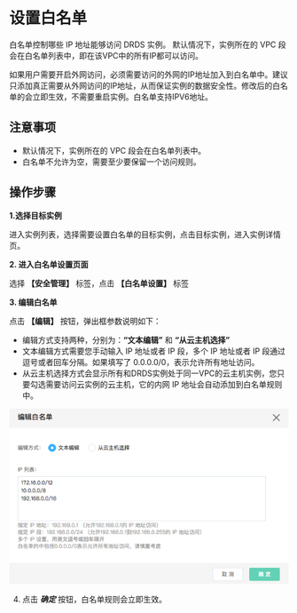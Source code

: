 # 设置白名单
白名单控制哪些 IP 地址能够访问 DRDS 实例。 默认情况下，实例所在的 VPC 段会在白名单列表中，即在该VPC中的所有IP都可以访问。

如果用户需要开启外网访问，必须需要访问的外网的IP地址加入到白名单中。建议只添加真正需要从外网访问的IP地址，从而保证实例的数据安全性。修改后的白名单的会立即生效，不需要重启实例。白名单支持IPV6地址。

## 注意事项
* 默认情况下，实例所在的 VPC 段会在白名单列表中。
* 白名单不允许为空，需要至少要保留一个访问规则。

## 操作步骤
**1.选择目标实例**

进入实例列表，选择需要设置白名单的目标实例，点击目标实例，进入实例详情页。

**2. 进入白名单设置页面**

选择 **【安全管理】** 标签，点击 **【白名单设置】** 标签

**3. 编辑白名单**

点击 **【编辑】** 按钮，弹出框参数说明如下：
- 编辑方式支持两种，分别为：**“文本编辑”** 和 **“从云主机选择”**
- 文本编辑方式需要您手动输入 IP 地址或者 IP 段，多个 IP 地址或者 IP 段通过逗号或者回车分隔。如果填写了 0.0.0.0/0，表示允许所有地址访问。
- 从云主机选择方式会显示所有和DRDS实例处于同一VPC的云主机实例，您只要勾选需要访问云实例的云主机，它的内网 IP 地址会自动添加到白名单规则中。

![设置白名单1](../../../../../image/DRDS/Set-Whitelist-1.png)

4. 点击 ***确定*** 按钮，白名单规则会立即生效。
